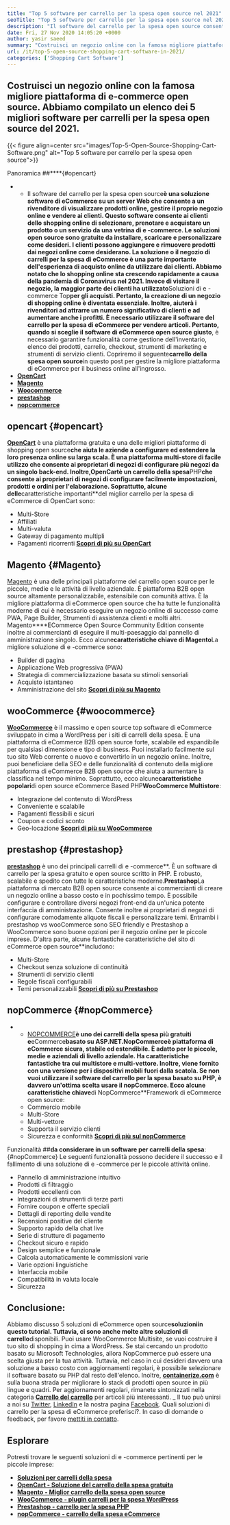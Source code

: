 ```yaml
---
title: "Top 5 software per carrello per la spesa open source nel 2021" 
seoTitle: "Top 5 software per carrello per la spesa open source nel 2021" 
description: "Il software del carrello per la spesa open source consente di impostare un sito Web di eCommerce online a basso costo per la tua attività. Rivediamo i primi 5 carrelli per la spesa freeware." 
date: Fri, 27 Nov 2020 14:05:20 +0000
author: yasir saeed
summary: "Costruisci un negozio online con la famosa migliore piattaforma di e-commerce open source. Abbiamo compilato un elenco dei 5 migliori software per carrelli per la spesa open source del 2021." 
url: /it/top-5-open-source-shopping-cart-software-in-2021/
categories: ['Shopping Cart Software']
---
```


## Costruisci un negozio online con la famosa migliore piattaforma di e-commerce open source. Abbiamo compilato un elenco dei 5 migliori software per carrelli per la spesa open source del 2021.

{{< figure align=center src="images/Top-5-Open-Source-Shopping-Cart-Software.png" alt="Top 5 software per carrello per la spesa open source">}}


Panoramica ##****{#opencart}
* * Il software del carrello per la spesa open source**è una soluzione software di eCommerce su un server Web che consente a un rivenditore di visualizzare prodotti online, gestire il proprio negozio online e vendere ai clienti. Questo software consente ai clienti dello shopping online di selezionare, prenotare e acquistare un prodotto o un servizio da una vetrina di e -commerce. Le soluzioni open source sono gratuite da installare, scaricare e personalizzare come desideri. I clienti possono aggiungere e rimuovere prodotti dai negozi online come desiderano. La soluzione o il negozio di carrelli per la spesa di eCommerce è una parte importante dell'esperienza di acquisto online da utilizzare dai clienti.
Abbiamo notato che lo shopping online sta crescendo rapidamente a causa della pandemia di Coronavirus nel 2021. Invece di visitare il negozio, la maggior parte dei clienti ha utilizzato**Soluzioni di e -commerce Top**per gli acquisti. Pertanto, la creazione di un negozio di shopping online è diventata essenziale. Inoltre, aiuterà i rivenditori ad attrarre un numero significativo di clienti e ad aumentare anche i profitti. È necessario utilizzare il software del carrello per la spesa di eCommerce per vendere articoli. Pertanto, quando si sceglie il software di eCommerce open source giusto**, è necessario garantire funzionalità come gestione dell'inventario, elenco dei prodotti, carrello, checkout, strumenti di marketing e strumenti di servizio clienti.
Copriremo il seguente**carrello della spesa open source**in questo post per gestire la migliore piattaforma di eCommerce per il business online all'ingrosso.
* [**OpenCart**][1]
* [**Magento**][2]
* [**Woocommerce**][3]
* [**prestashop**][4]
* [**nopcommerce**][5]

## opencart   {#opencart}
[**OpenCart**][6] è una piattaforma gratuita e una delle migliori piattaforme di shopping open source**che aiuta le aziende a configurare ed estendere la loro presenza online su larga scala. È una piattaforma multi-store di facile utilizzo che consente ai proprietari di negozi di configurare più negozi da un singolo back-end. Inoltre,**OpenCart**è un carrello della spesa**PHP**che consente ai proprietari di negozi di configurare facilmente impostazioni, prodotti e ordini per l'elaborazione.
Soprattutto, alcune delle**caratteristiche importanti**del miglior carrello per la spesa di eCommerce di OpenCart sono:
  * Multi-Store
  * Affiliati
  * Multi-valuta
  * Gateway di pagamento multipli
  * Pagamenti ricorrenti
[**Scopri di più su OpenCart**][7]

## Magento   {#Magento}
[Magento][8] è una delle principali piattaforme del carrello open source per le piccole, medie e le attività di livello aziendale. È piattaforma B2B open source altamente personalizzabile, estensibile con comunità attiva. È la migliore piattaforma di eCommerce open source che ha tutte le funzionalità moderne di cui è necessario eseguire un negozio online di successo come PWA, Page Builder, Strumenti di assistenza clienti e molti altri. Magento****ECommerce Open Source Community Edition consente inoltre ai commercianti di eseguire il multi-paesaggio dal pannello di amministrazione singolo.
Ecco alcune**caratteristiche chiave di Magento**La migliore soluzione di e -commerce sono:
  * Builder di pagina
  * Applicazione Web progressiva (PWA)
  * Strategia di commercializzazione basata su stimoli sensoriali
  * Acquisto istantaneo
  * Amministrazione del sito
[**Scopri di più su Magento**][8]

## wooCommerce   {#woocommerce}
[**WooCommerce**][9] è il massimo e open source top software di eCommerce sviluppato in cima a WordPress per i siti di carrelli della spesa. È una piattaforma di eCommerce B2B open source forte, scalabile ed espandibile per qualsiasi dimensione e tipo di business. Puoi installarlo facilmente sul tuo sito Web corrente o nuovo e convertirlo in un negozio online. Inoltre, puoi beneficiare della SEO e delle funzionalità di contenuto della migliore piattaforma di eCommerce B2B open source che aiuta a aumentare la classifica nel tempo minimo.
Soprattutto, ecco alcune**caratteristiche popolari**di open source eCommerce Based PHP**WooCommerce Multistore**:
  * Integrazione del contenuto di WordPress
  * Conveniente e scalabile
  * Pagamenti flessibili e sicuri
  * Coupon e codici sconto
  * Geo-locazione
[**Scopri di più su WooCommerce**][10]

## prestashop   {#prestashop}
[**prestashop**][11] è uno dei principali carrelli di e -commerce**. È un software di carrello per la spesa gratuito e open source scritto in PHP. È robusto, scalabile e spedito con tutte le caratteristiche moderne.**Prestashop**La piattaforma di mercato B2B open source consente ai commercianti di creare un negozio online a basso costo e in pochissimo tempo. È possibile configurare e controllare diversi negozi front-end da un'unica potente interfaccia di amministrazione. Consente inoltre ai proprietari di negozi di configurare comodamente aliquote fiscali e personalizzare temi. Entrambi i prestashop vs wooCommerce sono SEO friendly e Prestashop a WooCommerce sono buone opzioni per il negozio online per le piccole imprese.
D'altra parte, alcune fantastiche caratteristiche del sito di eCommerce open source**includono:
  * Multi-Store
  * Checkout senza soluzione di continuità
  * Strumenti di servizio clienti
  * Regole fiscali configurabili
  * Temi personalizzabili
[**Scopri di più su Prestashop**][12]

## nopCommerce   {#nopCommerce}
* * [NOPCOMMERCE][13]**è uno dei carrelli della spesa più gratuiti e**eCommerce**basato su ASP.NET.**NopCommerce**è piattaforma di eCommerce sicura, stabile ed estendibile. È adatto per le piccole, medie e aziendali di livello aziendale. Ha caratteristiche fantastiche tra cui multistore e multi-vettore. Inoltre, viene fornito con una versione per i dispositivi mobili fuori dalla scatola. Se non vuoi utilizzare il software del carrello per la spesa basato su PHP, è davvero un'ottima scelta usare il nopCommerce.
Ecco alcune caratteristiche chiave**di NopCommerce**Framework di eCommerce open source:
  * Commercio mobile
  * Multi-Store
  * Multi-vettore
  * Supporta il servizio clienti
  * Sicurezza e conformità
[**Scopri di più sul nopCommerce**][14]

Funzionalità ##**da considerare in un software per carrelli della spesa**:  {#nopCommerce}
Le seguenti funzionalità possono decidere il successo e il fallimento di una soluzione di e -commerce per le piccole attività online.
  * Pannello di amministrazione intuitivo
  * Prodotti di filtraggio
  * Prodotti eccellenti con
  * Integrazioni di strumenti di terze parti
  * Fornire coupon e offerte speciali
  * Dettagli di reporting delle vendite
  * Recensioni positive del cliente
  * Supporto rapido della chat live
  * Serie di strutture di pagamento
  * Checkout sicuro e rapido
  * Design semplice e funzionale
  * Calcola automaticamente le commissioni varie
  * Varie opzioni linguistiche
  * Interfaccia mobile
  * Compatibilità in valuta locale
  * Sicurezza

## Conclusione:
Abbiamo discusso 5 soluzioni di eCommerce open source******soluzioni**in questo tutorial. Tuttavia, ci sono anche molte altre soluzioni di carrello****disponibili. Puoi usare WooCommerce Multisite, se vuoi costruire il tuo sito di shopping in cima a WordPress. Se stai cercando un prodotto basato su Microsoft Technologies, allora NopCommerce può essere una scelta giusta per la tua attività. Tuttavia, nel caso in cui desideri davvero una soluzione a basso costo con aggiornamenti regolari, è possibile selezionare il software basato su PHP dal resto dell'elenco.
Inoltre, [**containerize.com**][15] è sulla buona strada per migliorare lo stack di prodotti open source in più lingue e quadri. Per aggiornamenti regolari, rimanete sintonizzati nella categoria [**Carrello del carrello**][16] per articoli più interessanti. _ Il tuo può unirsi a noi su [Twitter][17], [LinkedIn][18] e la nostra pagina [Facebook][19]. Quali soluzioni di carrello per la spesa di eCommerce preferisci?. In caso di domande o feedback, per favore [mettiti in contatto][20].

## Esplorare
Potresti trovare le seguenti soluzioni di e -commerce pertinenti per le piccole imprese:
* [**Soluzioni per carrelli della spesa**][21]
* [**OpenCart - Soluzione del carrello della spesa gratuita**][22]
* [**Magento - Miglior carrello della spesa open source**][23]
* [**WooCommerce - plugin carrelli per la spesa WordPress**][24]
* [**Prestashop - carrello per la spesa PHP**][25]
* [**nopCommerce - carrello della spesa eCommerce**][26]

  
[1]: #OpenCart
[2]: #Magento
[3]: #WooCommerce
[4]: #PrestaShop
[5]: #nopCommerce
[6]: https://products.containerize.com/ecommerce/opencart/
[7]: https://www.opencart.com/
[8]: https://magento.com/
[9]: https://products.containerize.com/ecommerce/woocommerce/
[10]: https://woocommerce.com/
[11]: https://products.containerize.com/ecommerce/prestashop/
[12]: https://www.prestashop.com/
[13]: https://products.containerize.com/ecommerce/nopcommerce/
[14]: https://www.nopcommerce.com/
[15]: https://www.containerize.com/
[16]: https://blog.containerize.com/category/shopping-cart-software
[17]: https://twitter.com/containerize_co
[18]: https://www.linkedin.com/company/containerize/
[19]: http://facebook.com/containerize
[20]: mailto:yasir.saeed@aspose.com
[21]: https://products.containerize.com/ecommerce
[22]: https://products.containerize.com/ecommerce/opencart
[23]: https://products.containerize.com/ecommerce/magento
[24]: https://products.containerize.com/ecommerce/woocommerce
[25]: https://products.containerize.com/ecommerce/prestashop
[26]: https://products.containerize.com/ecommerce/nopcommerce
